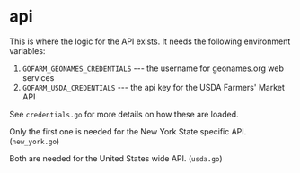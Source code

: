 # api

This is where the logic for the API exists. It needs the following environment variables:

1. `GOFARM_GEONAMES_CREDENTIALS` --- the username for geonames.org web services
2. `GOFARM_USDA_CREDENTIALS` --- the api key for the USDA Farmers' Market API

See `credentials.go` for more details on how these are loaded.

Only the first one is needed for the New York State specific API. (`new_york.go`)

Both are needed for the United States wide API. (`usda.go`)